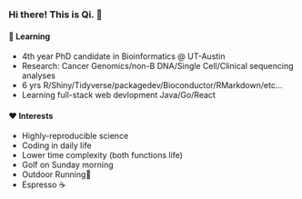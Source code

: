 ### Hi there! This is Qi. 👋



####  🔬️ Learning

* 4th year PhD candidate in Bioinformatics @ UT-Austin
* Research: Cancer Genomics/non-B DNA/Single Cell/Clinical sequencing analyses 
* 6 yrs R/Shiny/Tidyverse/packagedev/Bioconductor/RMarkdown/etc...
* Learning full-stack web devlopment Java/Go/React

#### ❤️ Interests

* Highly-reproducible science
* Coding in daily life
* Lower time complexity (both functions life)
* Golf on Sunday morning 
* Outdoor Running💨
* Espresso ☕️
